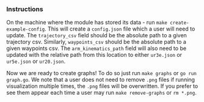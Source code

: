 ### Instructions

On the machine where the module has stored its data - run `make create-example-config`.
This will create a `config.json` file which a user will need to update.
The `trajectory_csv` field should be the absolute path to a given trajectory csv.
Similarly, `waypoints_csv` should be the absolute path to a given waypoints csv.
The `arm_kinematics_path` field will also need to be updated with the relative path from this location to either `ur3e.json` or `ur5e.json` or `ur20.json`.

Now we are ready to create graphs!
To do so just run `make graphs` or `go run graph.go`.
We note that a user does not need to remove `.png` files if running visualization multiple times, the `.png` files will be overwritten.
If you prefer to see them appear each time a user may run `make remove-graphs` or `rm *.png`.